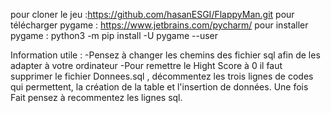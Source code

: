 pour cloner le jeu :https://github.com/hasanESGI/FlappyMan.git
pour télécharger pygame : https://www.jetbrains.com/pycharm/
pour installer pygame : python3 -m pip install -U pygame --user

Information utile : 
-Pensez à changer les chemins des fichier sql afin de les adapter à votre ordinateur
-Pour remettre le Hight Score à 0 il faut supprimer le fichier Donnees.sql , décommentez les trois lignes de codes qui permettent,
la création de la table et l'insertion de données. Une fois Fait pensez à recommentez les lignes sql.


